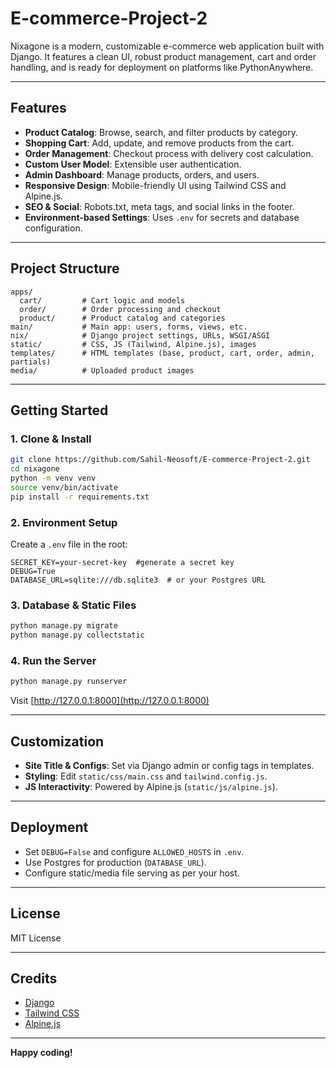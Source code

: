 # E-commerce-Project-2

Nixagone is a modern, customizable e-commerce web application built with Django. It features a clean UI, robust product management, cart and order handling, and is ready for deployment on platforms like PythonAnywhere.

---

## Features

- **Product Catalog**: Browse, search, and filter products by category.
- **Shopping Cart**: Add, update, and remove products from the cart.
- **Order Management**: Checkout process with delivery cost calculation.
- **Custom User Model**: Extensible user authentication.
- **Admin Dashboard**: Manage products, orders, and users.
- **Responsive Design**: Mobile-friendly UI using Tailwind CSS and Alpine.js.
- **SEO & Social**: Robots.txt, meta tags, and social links in the footer.
- **Environment-based Settings**: Uses `.env` for secrets and database configuration.

---

## Project Structure

```
apps/
  cart/         # Cart logic and models
  order/        # Order processing and checkout
  product/      # Product catalog and categories
main/           # Main app: users, forms, views, etc.
nix/            # Django project settings, URLs, WSGI/ASGI
static/         # CSS, JS (Tailwind, Alpine.js), images
templates/      # HTML templates (base, product, cart, order, admin, partials)
media/          # Uploaded product images
```

---

## Getting Started

### 1. Clone & Install

```sh
git clone https://github.com/Sahil-Neosoft/E-commerce-Project-2.git
cd nixagone
python -m venv venv
source venv/bin/activate
pip install -r requirements.txt
```

### 2. Environment Setup

Create a `.env` file in the root:

```
SECRET_KEY=your-secret-key  #generate a secret key
DEBUG=True
DATABASE_URL=sqlite:///db.sqlite3  # or your Postgres URL
```

### 3. Database & Static Files

```sh
python manage.py migrate
python manage.py collectstatic
```

### 4. Run the Server

```sh
python manage.py runserver
```

Visit [http://127.0.0.1:8000](http://127.0.0.1:8000)

---

## Customization

- **Site Title & Configs**: Set via Django admin or config tags in templates.
- **Styling**: Edit `static/css/main.css` and `tailwind.config.js`.
- **JS Interactivity**: Powered by Alpine.js (`static/js/alpine.js`).

---

## Deployment

- Set `DEBUG=False` and configure `ALLOWED_HOSTS` in `.env`.
- Use Postgres for production (`DATABASE_URL`).
- Configure static/media file serving as per your host.

---

## License

MIT License

---

## Credits

- [Django](https://www.djangoproject.com/)
- [Tailwind CSS](https://tailwindcss.com/)
- [Alpine.js](https://alpinejs.dev/)

---

**Happy coding!**
